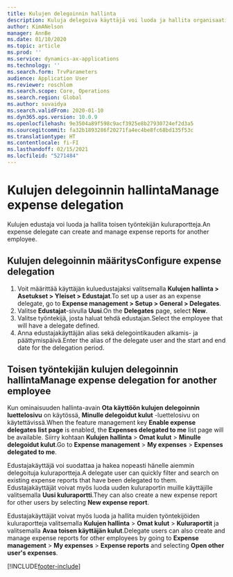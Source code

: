 ```yaml
---
title: Kulujen delegoinnin hallinta
description: Kuluja delegoiva käyttäjä voi luoda ja hallita organisaation toisen työntekijän kuluraportteja.
author: KimANelson
manager: AnnBe
ms.date: 01/10/2020
ms.topic: article
ms.prod: ''
ms.service: dynamics-ax-applications
ms.technology: ''
ms.search.form: TrvParameters
audience: Application User
ms.reviewer: roschlom
ms.search.scope: Core, Operations
ms.search.region: Global
ms.author: suvaidya
ms.search.validFrom: 2020-01-10
ms.dyn365.ops.version: 10.0.9
ms.openlocfilehash: 9e3504a89f598c9acf3925e8b27930724ef2d3a5
ms.sourcegitcommit: fa32b1893286f20271fa4ec4be8fc68bd135f53c
ms.translationtype: HT
ms.contentlocale: fi-FI
ms.lasthandoff: 02/15/2021
ms.locfileid: "5271484"
---
```

# <a name="manage-expense-delegation"></a><span data-ttu-id="057c5-103">Kulujen delegoinnin hallinta</span><span class="sxs-lookup"><span data-stu-id="057c5-103">Manage expense delegation</span></span>

<span data-ttu-id="057c5-104">Kulujen edustaja voi luoda ja hallita toisen työntekijän kuluraportteja.</span><span class="sxs-lookup"><span data-stu-id="057c5-104">An expense delegate can create and manage expense reports for another employee.</span></span>

## <a name="configure-expense-delegation"></a><span data-ttu-id="057c5-105">Kulujen delegoinnin määritys</span><span class="sxs-lookup"><span data-stu-id="057c5-105">Configure expense delegation</span></span>

1. <span data-ttu-id="057c5-106">Voit määrittää käyttäjän kuluedustajaksi valitsemalla **Kulujen hallinta > Asetukset > Yleiset > Edustajat**.</span><span class="sxs-lookup"><span data-stu-id="057c5-106">To set up a user as an expense delegate, go to **Expense management > Setup > General > Delegates**.</span></span>
2. <span data-ttu-id="057c5-107">Valitse **Edustajat**-sivulla **Uusi**.</span><span class="sxs-lookup"><span data-stu-id="057c5-107">On the **Delegates** page, select **New**.</span></span>
3. <span data-ttu-id="057c5-108">Valitse työntekijä, josta haluat tehdä edustajan.</span><span class="sxs-lookup"><span data-stu-id="057c5-108">Select the employee that will have a delegate defined.</span></span> 
4. <span data-ttu-id="057c5-109">Anna edustajakäyttäjän alias sekä delegointikauden alkamis- ja päättymispäivä.</span><span class="sxs-lookup"><span data-stu-id="057c5-109">Enter the alias of the delegate user and the start and end date for the delegation period.</span></span>

## <a name="manage-expense-delegation-for-another-employee"></a><span data-ttu-id="057c5-110">Toisen työntekijän kulujen delegoinnin hallinta</span><span class="sxs-lookup"><span data-stu-id="057c5-110">Manage expense delegation for another employee</span></span>

<span data-ttu-id="057c5-111">Kun ominaisuuden hallinta-avain **Ota käyttöön kulujen delegoinnin luettelosivu** on käytössä, **Minulle delegoidut kulut** -luettelosivu on käytettävissä.</span><span class="sxs-lookup"><span data-stu-id="057c5-111">When the feature management key **Enable expense delegates list page** is enabled, the **Expenses delegated to me** list page will be available.</span></span> <span data-ttu-id="057c5-112">Siirry kohtaan **Kulujen hallinta** > **Omat kulut** > **Minulle delegoidut kulut**.</span><span class="sxs-lookup"><span data-stu-id="057c5-112">Go to **Expense management** > **My expenses** > **Expenses delegated to me**.</span></span>

<span data-ttu-id="057c5-113">Edustajakäyttäjä voi suodattaa ja hakea nopeasti hänelle aiemmin delegoituja kuluraportteja.</span><span class="sxs-lookup"><span data-stu-id="057c5-113">A delegate user can quickly filter and search on existing expense reports that have been delegated to them.</span></span> <span data-ttu-id="057c5-114">Edustajakäyttäjät voivat myös luoda uuden kuluraportin muille käyttäjille valitsemalla **Uusi kuluraportti**.</span><span class="sxs-lookup"><span data-stu-id="057c5-114">They can also create a new expense report for other users by selecting **New expense report**.</span></span>

<span data-ttu-id="057c5-115">Edustajakäyttäjät voivat myös luoda ja hallita muiden työntekijöiden kuluraportteja valitsemalla **Kulujen hallinta** > **Omat kulut** > **Kuluraportit** ja valitsemalla **Avaa toisen käyttäjän kulut**.</span><span class="sxs-lookup"><span data-stu-id="057c5-115">Delegate users can also create and manage expense reports for other employees by going to **Expense management** > **My expenses** > **Expense reports** and selecting **Open other user's expenses**.</span></span>


[!INCLUDE[footer-include](../includes/footer-banner.md)]